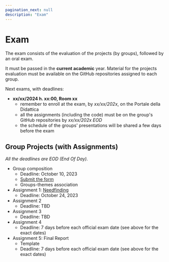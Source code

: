 ```yaml
---
pagination_next: null
description: "Exam"
---
```


# Exam

The exam consists of the evaluation of the projects (by groups), followed by an oral exam.

It must be passed in the **current academic** year. Material for the projects evaluation must be available on the GitHub repositories assigned to each group.

Next exams, with deadlines:

- **xx/xx/2024 h. xx:00, Room xx**
    - remember to enroll at the exam, by *xx/xx/202x*, on the Portale della Didattica
    - all the assignments (including the code) must be on the group's GitHub repositories by *xx/xx/202x EOD*
    - the schedule of the groups' presentations will be shared a few days before the exam

## Group Projects (with Assignments)

*All the deadlines are EOD (End Of Day).*

- Group composition
  - Deadline: October 10, 2023
  - [Submit the form](https://forms.gle/R83Yd2LysdNWrXeT9)
  - Groups-themes association
- Assignment 1: [Needfinding](https://polito-hci-2023.github.io/materials/assignments/A1-needfinding.pdf)
  - Deadline: October 24, 2023
- Assignment 2
  - Deadline: TBD
- Assignment 3
  - Deadline: TBD
- Assignment 4
  - Deadline: 7 days before each official exam date (see above for the exact dates)
- Assignment 5: Final Report
  - Template
  - Deadline: 7 days before each official exam date (see above for the exact dates)
